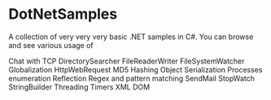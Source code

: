 DotNetSamples
=============

A collection of very very very basic .NET samples in C#. You can browse and see various usage of 

Chat with TCP
DirectorySearcher
FileReaderWriter
FileSystemWatcher
Globalization
HttpWebRequest
MD5 Hashing
Object Serialization
Processes enumeration
Reflection
Regex and pattern matching
SendMail
StopWatch
StringBuilder
Threading
Timers
XML DOM

